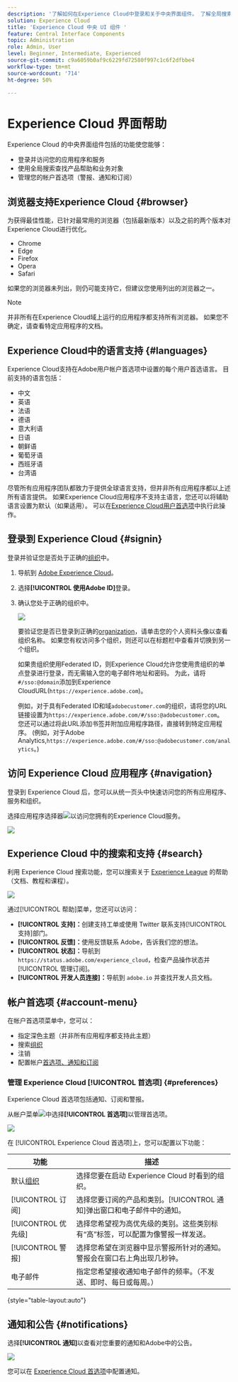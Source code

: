```yaml
---
description: '了解如何在Experience Cloud中登录和关于中央界面组件。 了解全局搜索、您的帐户首选项以及如何导航界面和获取帮助。 '
solution: Experience Cloud
title: 'Experience Cloud 中央 UI 组件 '
feature: Central Interface Components
topic: Administration
role: Admin, User
level: Beginner, Intermediate, Experienced
source-git-commit: c9a6059b0af9c6229fd72580f997c1c6f2dfbbe4
workflow-type: tm+mt
source-wordcount: '714'
ht-degree: 50%

---
```


# Experience Cloud 界面帮助

Experience Cloud 的中央界面组件包括的功能使您能够：

* 登录并访问您的应用程序和服务
* 使用全局搜索查找产品帮助和业务对象
* 管理您的帐户首选项（警报、通知和订阅）

## 浏览器支持Experience Cloud {#browser}

为获得最佳性能，已针对最常用的浏览器（包括最新版本）以及之前的两个版本对Experience Cloud进行优化。

* Chrome
* Edge
* Firefox
* Opera
* Safari

如果您的浏览器未列出，则仍可能支持它，但建议您使用列出的浏览器之一。

>[!NOTE]
>
>并非所有在Experience Cloud域上运行的应用程序都支持所有浏览器。 如果您不确定，请查看特定应用程序的文档。

## Experience Cloud中的语言支持 {#languages}

Experience Cloud支持在Adobe用户帐户首选项中设置的每个用户首选语言。 目前支持的语言包括：

* 中文
* 英语
* 法语
* 德语
* 意大利语
* 日语
* 朝鲜语
* 葡萄牙语
* 西班牙语
* 台湾语

尽管所有应用程序团队都致力于提供全球语言支持，但并非所有应用程序都以上述所有语言提供。 如果Experience Cloud应用程序不支持主语言，您还可以将辅助语言设置为默认（如果适用）。 可以在[Experience Cloud用户首选项](https://experience.adobe.com/preferences)中执行此操作。

## 登录到 Experience Cloud {#signin}

登录并验证您是否处于正确的[组织](organizations.md)中。

1. 导航到 [Adobe Experience Cloud](https://experience.adobe.com)。
1. 选择&#x200B;**[!UICONTROL 使用Adobe ID]**&#x200B;登录。
1. 确认您处于正确的组织中。

   ![](assets/organizations-menu.png)

   要验证您是否已登录到正确的[organization](organizations.md)，请单击您的个人资料头像以查看组织名称。 如果您有权访问多个组织，则还可以在标题栏中查看并切换到另一个组织。

   如果贵组织使用Federated ID，则Experience Cloud允许您使用贵组织的单点登录进行登录，而无需输入您的电子邮件地址和密码。 为此，请将`#/sso:@domain`添加到Experience CloudURL(`https://experience.adobe.com`)。

   例如，对于具有Federated ID和域`adobecustomer.com`的组织，请将您的URL链接设置为`https://experience.adobe.com/#/sso:@adobecustomer.com`。 您还可以通过将此URL添加书签并附加应用程序路径，直接转到特定应用程序。 (例如，对于Adobe Analytics,`https://experience.adobe.com/#/sso:@adobecustomer.com/analytics`。)

## 访问 Experience Cloud 应用程序 {#navigation}

登录到 Experience Cloud 后，您可以从统一页头中快速访问您的所有应用程序、服务和组织。

选择应用程序选择器![](assets/menu-icon.png)以访问您拥有的Experience Cloud服务。

![](assets/platform-core-services.png)

## Experience Cloud 中的搜索和支持 {#search}

利用 Experience Cloud 搜索功能，您可以搜索关于 [Experience League](https://experienceleague.adobe.com/?lang=zh-Hans#home) 的帮助（文档、教程和课程）。

![](assets/search-menu.png)

通过[!UICONTROL 帮助]菜单，您还可以访问：

* **[!UICONTROL 支持]：**&#x200B;创建支持工单或使用 Twitter 联系支持[!UICONTROL 支持]部门。
* **[!UICONTROL 反馈]：**&#x200B;使用反馈联系 Adobe，告诉我们您的想法。
* **[!UICONTROL 状态]：**&#x200B;导航到 `https://status.adobe.com/experience_cloud`，检查产品操作状态并[!UICONTROL 管理订阅]。
* **[!UICONTROL 开发人员连接]：**&#x200B;导航到 `adobe.io` 并查找开发人员文档。

## 帐户首选项 {#account-menu}

在帐户首选项菜单中，您可以：

* 指定深色主题（并非所有应用程序都支持此主题）
* 搜索[组织](organizations.md)
* 注销
* 配置帐户[首选项、通知和订阅](#preferences)

### 管理 Experience Cloud [!UICONTROL 首选项] {#preferences}

Experience Cloud 首选项包括通知、订阅和警报。

从帐户菜单![](assets/preferences-icon-sm.png)中选择&#x200B;**[!UICONTROL 首选项]**&#x200B;以管理首选项。

![](assets/preferences-page.png)

在 [!UICONTROL Experience Cloud 首选项]上，您可以配置以下功能：

| 功能 | 描述 |
|--- |--- |
| 默认[组织](organizations.md) | 选择您要在启动 Experience Cloud 时看到的组织。 |
| [!UICONTROL 订阅] | 选择您要订阅的产品和类别。[!UICONTROL 通知]弹出窗口和电子邮件中的通知。 |
| [!UICONTROL 优先级] | 选择您希望视为高优先级的类别。这些类别标有“高”标签，可以配置为像警报一样发送。 |
| [!UICONTROL 警报] | 选择您希望在浏览器中显示警报所针对的通知。警报会在窗口右上角出现几秒钟。 |
| 电子邮件 | 指定您希望接收通知电子邮件的频率。（不发送、即时、每日或每周。） |

{style=&quot;table-layout:auto&quot;}

## 通知和公告 {#notifications}

选择&#x200B;**[!UICONTROL 通知]**&#x200B;以查看对您重要的通知和Adobe中的公告。

![](assets/notifications-menu-small.png)

您可以在 [Experience Cloud 首选项](#preferences)中配置通知。
